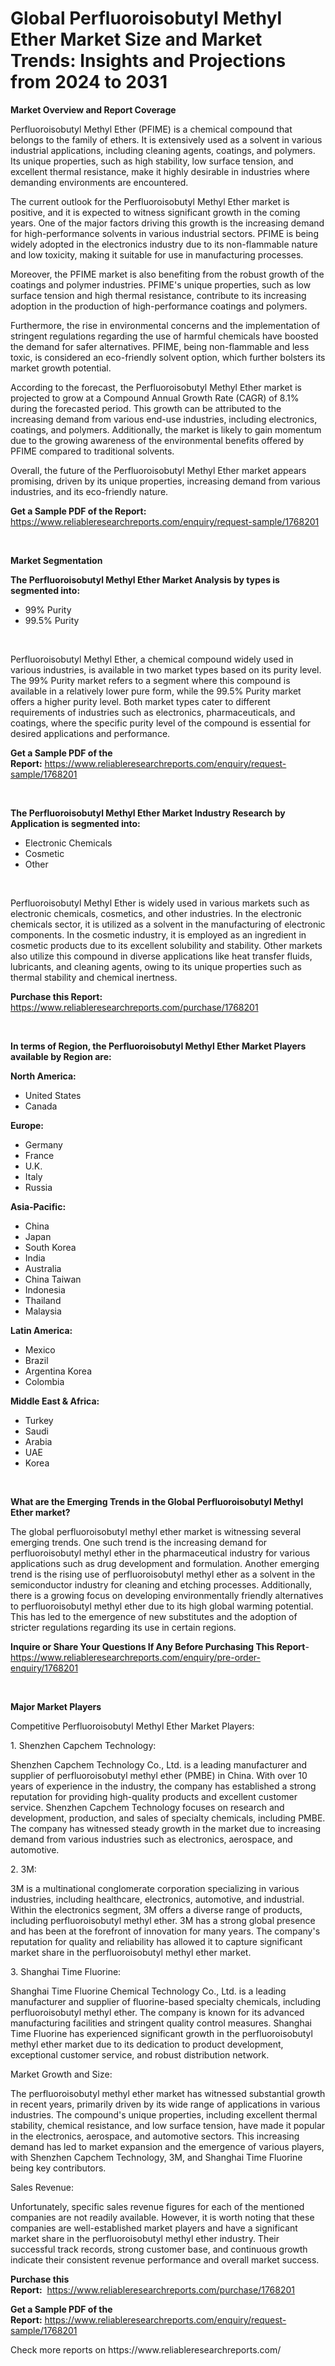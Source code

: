 <p><h1>Global Perfluoroisobutyl Methyl Ether Market Size and Market Trends: Insights and Projections from 2024 to 2031</h1></p><p><strong>Market Overview and Report Coverage</strong></p>
<p><p>Perfluoroisobutyl Methyl Ether (PFIME) is a chemical compound that belongs to the family of ethers. It is extensively used as a solvent in various industrial applications, including cleaning agents, coatings, and polymers. Its unique properties, such as high stability, low surface tension, and excellent thermal resistance, make it highly desirable in industries where demanding environments are encountered.</p><p>The current outlook for the Perfluoroisobutyl Methyl Ether market is positive, and it is expected to witness significant growth in the coming years. One of the major factors driving this growth is the increasing demand for high-performance solvents in various industrial sectors. PFIME is being widely adopted in the electronics industry due to its non-flammable nature and low toxicity, making it suitable for use in manufacturing processes.</p><p>Moreover, the PFIME market is also benefiting from the robust growth of the coatings and polymer industries. PFIME's unique properties, such as low surface tension and high thermal resistance, contribute to its increasing adoption in the production of high-performance coatings and polymers.</p><p>Furthermore, the rise in environmental concerns and the implementation of stringent regulations regarding the use of harmful chemicals have boosted the demand for safer alternatives. PFIME, being non-flammable and less toxic, is considered an eco-friendly solvent option, which further bolsters its market growth potential.</p><p>According to the forecast, the Perfluoroisobutyl Methyl Ether market is projected to grow at a Compound Annual Growth Rate (CAGR) of 8.1% during the forecasted period. This growth can be attributed to the increasing demand from various end-use industries, including electronics, coatings, and polymers. Additionally, the market is likely to gain momentum due to the growing awareness of the environmental benefits offered by PFIME compared to traditional solvents.</p><p>Overall, the future of the Perfluoroisobutyl Methyl Ether market appears promising, driven by its unique properties, increasing demand from various industries, and its eco-friendly nature.</p></p>
<p><strong>Get a Sample PDF of the Report:</strong> <a href="https://www.reliableresearchreports.com/enquiry/request-sample/1768201">https://www.reliableresearchreports.com/enquiry/request-sample/1768201</a></p>
<p>&nbsp;</p>
<p><strong>Market Segmentation</strong></p>
<p><strong>The Perfluoroisobutyl Methyl Ether Market Analysis by types is segmented into:</strong></p>
<p><ul><li>99% Purity</li><li>99.5% Purity</li></ul></p>
<p>&nbsp;</p>
<p><p>Perfluoroisobutyl Methyl Ether, a chemical compound widely used in various industries, is available in two market types based on its purity level. The 99% Purity market refers to a segment where this compound is available in a relatively lower pure form, while the 99.5% Purity market offers a higher purity level. Both market types cater to different requirements of industries such as electronics, pharmaceuticals, and coatings, where the specific purity level of the compound is essential for desired applications and performance.</p></p>
<p><strong>Get a Sample PDF of the Report:</strong>&nbsp;<a href="https://www.reliableresearchreports.com/enquiry/request-sample/1768201">https://www.reliableresearchreports.com/enquiry/request-sample/1768201</a></p>
<p>&nbsp;</p>
<p><strong>The Perfluoroisobutyl Methyl Ether Market Industry Research by Application is segmented into:</strong></p>
<p><ul><li>Electronic Chemicals</li><li>Cosmetic</li><li>Other</li></ul></p>
<p>&nbsp;</p>
<p><p>Perfluoroisobutyl Methyl Ether is widely used in various markets such as electronic chemicals, cosmetics, and other industries. In the electronic chemicals sector, it is utilized as a solvent in the manufacturing of electronic components. In the cosmetic industry, it is employed as an ingredient in cosmetic products due to its excellent solubility and stability. Other markets also utilize this compound in diverse applications like heat transfer fluids, lubricants, and cleaning agents, owing to its unique properties such as thermal stability and chemical inertness.</p></p>
<p><strong>Purchase this Report:</strong>&nbsp; <a href="https://www.reliableresearchreports.com/purchase/1768201">https://www.reliableresearchreports.com/purchase/1768201</a></p>
<p>&nbsp;</p>
<p><strong>In terms of Region, the Perfluoroisobutyl Methyl Ether Market Players available by Region are:</strong></p>
<p>
    <p> <strong> North America: </strong>
        <ul>
            <li>United States</li>
            <li>Canada</li>
        </ul>
        </p> 
    <p> <strong> Europe: </strong>
        <ul>
            <li>Germany</li>
            <li>France</li>
            <li>U.K.</li>
            <li>Italy</li>
            <li>Russia</li>
        </ul>
        </p> 
    <p> <strong> Asia-Pacific: </strong>
        <ul>
            <li>China</li>
            <li>Japan</li>
            <li>South Korea</li>
            <li>India</li>
            <li>Australia</li>
            <li>China Taiwan</li>
            <li>Indonesia</li>
            <li>Thailand</li>
            <li>Malaysia</li>
        </ul>
        </p> 
    <p> <strong> Latin America: </strong>
        <ul>
            <li>Mexico</li>
            <li>Brazil</li>
            <li>Argentina Korea</li>
            <li>Colombia</li>
        </ul>
        </p> 
    <p> <strong> Middle East & Africa: </strong>
        <ul>
            <li>Turkey</li>
            <li>Saudi</li>
            <li>Arabia</li>
            <li>UAE</li>
            <li>Korea</li>
        </ul>
    </p>
    </p>
<p>&nbsp;</p>
<p><strong>What are the Emerging Trends in the Global Perfluoroisobutyl Methyl Ether market?</strong></p>
<p><p>The global perfluoroisobutyl methyl ether market is witnessing several emerging trends. One such trend is the increasing demand for perfluoroisobutyl methyl ether in the pharmaceutical industry for various applications such as drug development and formulation. Another emerging trend is the rising use of perfluoroisobutyl methyl ether as a solvent in the semiconductor industry for cleaning and etching processes. Additionally, there is a growing focus on developing environmentally friendly alternatives to perfluoroisobutyl methyl ether due to its high global warming potential. This has led to the emergence of new substitutes and the adoption of stricter regulations regarding its use in certain regions.</p></p>
<p><strong>Inquire or Share Your Questions If Any Before Purchasing This Report</strong>- <a href="https://www.reliableresearchreports.com/enquiry/pre-order-enquiry/1768201">https://www.reliableresearchreports.com/enquiry/pre-order-enquiry/1768201</a></p>
<p>&nbsp;</p>
<p><strong>Major Market Players</strong></p>
<p><p>Competitive Perfluoroisobutyl Methyl Ether Market Players:</p><p>1. Shenzhen Capchem Technology:</p><p>Shenzhen Capchem Technology Co., Ltd. is a leading manufacturer and supplier of perfluoroisobutyl methyl ether (PMBE) in China. With over 10 years of experience in the industry, the company has established a strong reputation for providing high-quality products and excellent customer service. Shenzhen Capchem Technology focuses on research and development, production, and sales of specialty chemicals, including PMBE. The company has witnessed steady growth in the market due to increasing demand from various industries such as electronics, aerospace, and automotive.</p><p>2. 3M:</p><p>3M is a multinational conglomerate corporation specializing in various industries, including healthcare, electronics, automotive, and industrial. Within the electronics segment, 3M offers a diverse range of products, including perfluoroisobutyl methyl ether. 3M has a strong global presence and has been at the forefront of innovation for many years. The company's reputation for quality and reliability has allowed it to capture significant market share in the perfluoroisobutyl methyl ether market.</p><p>3. Shanghai Time Fluorine:</p><p>Shanghai Time Fluorine Chemical Technology Co., Ltd. is a leading manufacturer and supplier of fluorine-based specialty chemicals, including perfluoroisobutyl methyl ether. The company is known for its advanced manufacturing facilities and stringent quality control measures. Shanghai Time Fluorine has experienced significant growth in the perfluoroisobutyl methyl ether market due to its dedication to product development, exceptional customer service, and robust distribution network.</p><p>Market Growth and Size:</p><p>The perfluoroisobutyl methyl ether market has witnessed substantial growth in recent years, primarily driven by its wide range of applications in various industries. The compound's unique properties, including excellent thermal stability, chemical resistance, and low surface tension, have made it popular in the electronics, aerospace, and automotive sectors. This increasing demand has led to market expansion and the emergence of various players, with Shenzhen Capchem Technology, 3M, and Shanghai Time Fluorine being key contributors.</p><p>Sales Revenue: </p><p>Unfortunately, specific sales revenue figures for each of the mentioned companies are not readily available. However, it is worth noting that these companies are well-established market players and have a significant market share in the perfluoroisobutyl methyl ether industry. Their successful track records, strong customer base, and continuous growth indicate their consistent revenue performance and overall market success.</p></p>
<p><strong>Purchase this Report:</strong>&nbsp;&nbsp;<a href="https://www.reliableresearchreports.com/purchase/1768201">https://www.reliableresearchreports.com/purchase/1768201</a></p>
<p></p>
<p><strong>Get a Sample PDF of the Report:</strong>&nbsp;<a href="https://www.reliableresearchreports.com/enquiry/request-sample/1768201">https://www.reliableresearchreports.com/enquiry/request-sample/1768201</a></p>
<p>Check more reports on https://www.reliableresearchreports.com/</p>